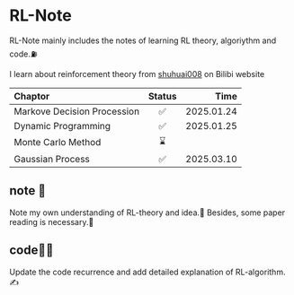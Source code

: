 # RL-Note
RL-Note mainly includes the notes of learning RL theory, algoriythm and code.⛽️

I learn about reinforcement theory from [shuhuai008](https://space.bilibili.com/97068901) on Bilibi website

| Chaptor   | Status |  Time |
| :----- | :--: | -------: |
|Markove Decision Procession|✅|2025.01.24|
|Dynamic Programming|✅|2025.01.25|
|Monte Carlo Method|⌛️| |
|Gaussian Process|✅|2025.03.10|

## note 📒
Note my own understanding of RL-theory and idea.🧠 Besides, some paper reading is necessary.📖

## code🧑‍💻
Update the code recurrence and add detailed explanation of RL-algorithm.✍️
